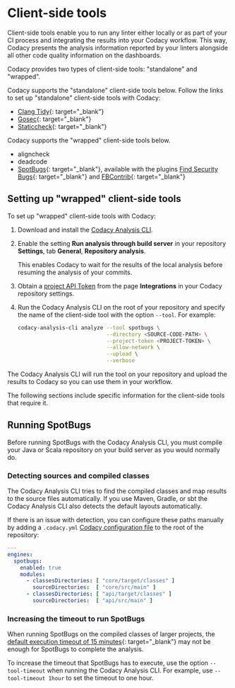 # Client-side tools

Client-side tools enable you to run any linter either locally or as part of your CI process and integrating the results into your Codacy workflow. This way, Codacy presents the analysis information reported by your linters alongside all other code quality information on the dashboards.

Codacy provides two types of client-side tools: "standalone" and "wrapped".
<!-- TODO Improve these concept names and add descriptions -->

Codacy supports the "standalone" client-side tools below. Follow the links to set up "standalone" client-side tools with Codacy:

-   [Clang Tidy](https://github.com/codacy/codacy-clang-tidy#usage){: target="_blank"}
-   [Gosec](https://github.com/codacy/codacy-gosec#how-it-works){: target="_blank"}
-   [Staticcheck](https://github.com/codacy/codacy-staticcheck#usage){: target="_blank"}

Codacy supports the "wrapped" client-side tools below.

-   aligncheck
-   deadcode
-   [SpotBugs](https://spotbugs.github.io/){: target="_blank"}, available with the plugins [Find Security Bugs](https://find-sec-bugs.github.io/){: target="_blank"} and [FBContrib](https://github.com/mebigfatguy/fb-contrib){: target="_blank"}

## Setting up "wrapped" client-side tools

To set up "wrapped" client-side tools with Codacy:

1.  Download and install the [Codacy Analysis CLI](running-local-analysis.md).

1.  Enable the setting **Run analysis through build server** in your repository **Settings**, tab **General**, **Repository analysis**.
    
    This enables Codacy to wait for the results of the local analysis before resuming the analysis of your commits.

1.  Obtain a [project API Token](../repositories-configure/integrations/project-api.md) from the page **Integrations** in your Codacy repository settings.

1.  Run the Codacy Analysis CLI on the root of your repository and specify the name of the client-side tool with the option `--tool`. For example:

    ```bash
    codacy-analysis-cli analyze --tool spotbugs \
                                --directory <SOURCE-CODE-PATH> \
                                --project-token <PROJECT-TOKEN> \
                                --allow-network \
                                --upload \
                                --verbose
    ```

The Codacy Analysis CLI will run the tool on your repository and upload the results to Codacy so you can use them in your workflow.

The following sections include specific information for the client-side tools that require it.

## Running SpotBugs

Before running SpotBugs with the Codacy Analysis CLI, you must compile your Java or Scala repository on your build server as you would normally do.

### Detecting sources and compiled classes

The Codacy Analysis CLI tries to find the compiled classes and map results to the source files automatically. If you use Maven, Gradle, or sbt the Codacy Analysis CLI also detects the default layouts automatically.

If there is an issue with detection, you can configure these paths manually by adding a `.codacy.yml` [Codacy configuration file](../repositories-configure/codacy-configuration-file.md) to the root of the repository:

```yml
---
engines:
  spotbugs:
    enabled: true
    modules:
      - classesDirectories: [ "core/target/classes" ]
        sourceDirectories:  [ "core/src/main" ]
      - classesDirectories: [ "api/target/classes" ]
        sourceDirectories:  [ "api/src/main" ]
```

### Increasing the timeout to run SpotBugs

When running SpotBugs on the compiled classes of larger projects, the [default execution timeout of 15 minutes](https://github.com/codacy/codacy-analysis-cli/blob/master/README.md#commands-and-configuration){: target="_blank"} may not be enough for SpotBugs to complete the analysis.

To increase the timeout that SpotBugs has to execute, use the option `--tool-timeout` when running the Codacy Analysis CLI. For example, use `--tool-timeout 1hour` to set the timeout to one hour.
